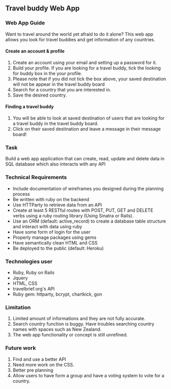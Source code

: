 ## Travel buddy Web App

### Web App Guide
Want to travel around the world yet afraid to do it alone? This web app allows you look for travel buddies and get information of any countries.

#### Create an account & profile
1. Create an account using your email and setting up a password for it.
2. Build your profile. If you are looking for a travel buddy, tick the looking for buddy box in the your profile.
3. Please note that if you did not tick the box above, your saved destination will not be appear in the travel buddy board
3. Search for a country that you are interested in.
4. Save the desired country.

#### Finding a travel buddy
1. You will be able to look at saved destination of users that are looking for a travel buddy in the travel buddy board.
2. Click on their saved destination and leave a message in their message board!

### Task
Build a web app application that can create, read, update and delete data in SQL database which also interacts with any API

### Technical Requirements
- Include documentation of wireframes you designed during the planning process
- Be written with ruby on the backend
- Use HTTParty to retrieve data from an API
- Create at least 5 RESTful routes with POST, PUT, GET and DELETE verbs using a ruby routing library (Using Sinatra or Rails).
- Use an ORM (default: active_record) to create a database table structure and interact with data using ruby
- Have some form of login for the user
- Properly manage packages using gems
- Have semantically clean HTML and CSS
- Be deployed to the public (default: Heroku)

### Technologies user
- Ruby, Ruby on Rails
- Jquery
- HTML, CSS
- travelbrief.org's API
- Ruby gem: httparty, bcrypt, chartkick, gon


### Limitation
1. Limited amount of informations and they are not fully accurate.
2. Search country function is buggy. Have troubles searching country names with spaces such as New Zealand.
3. The web app functionality or concept is still unrefined.

### Future work
1. Find and use a better API
2. Need more work on the CSS.
3. Better pre planning
4. Allow users to have form a group and have a voting system to vote for a country.
